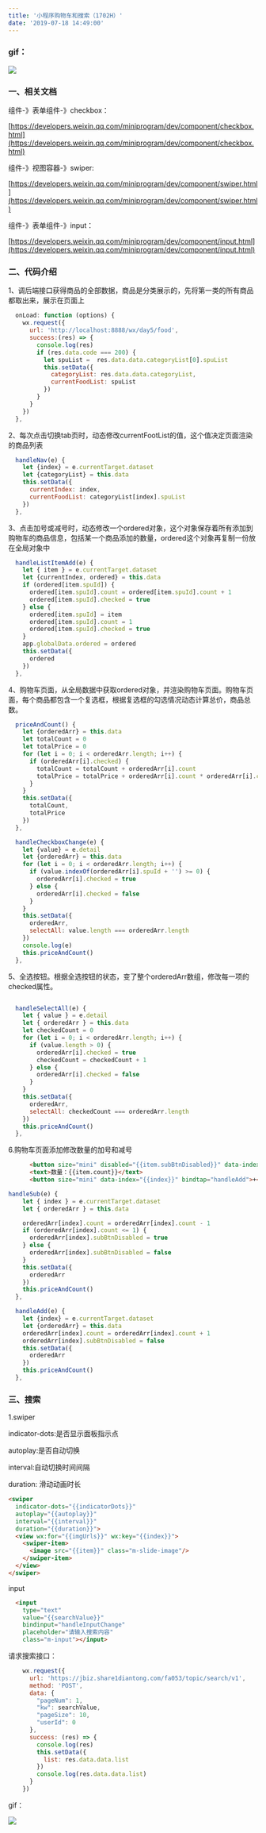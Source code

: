 ```yaml
---
title: '小程序购物车和搜索（1702H）'
date: '2019-07-18 14:49:00'
---   
```

### gif：

![](https://img-blog.csdnimg.cn/2019071913435284.gif)

### 一、相关文档

组件-》表单组件-》checkbox：

[https://developers.weixin.qq.com/miniprogram/dev/component/checkbox.html](https://developers.weixin.qq.com/miniprogram/dev/component/checkbox.html)

组件-》视图容器-》swiper:

[https://developers.weixin.qq.com/miniprogram/dev/component/swiper.html](https://developers.weixin.qq.com/miniprogram/dev/component/swiper.html)

组件-》表单组件-》input：

[https://developers.weixin.qq.com/miniprogram/dev/component/input.html](https://developers.weixin.qq.com/miniprogram/dev/component/input.html)

### 二、代码介绍

1、调后端接口获得商品的全部数据，商品是分类展示的，先将第一类的所有商品都取出来，展示在页面上

```javascript
  onLoad: function (options) {
    wx.request({
      url: 'http://localhost:8888/wx/day5/food',
      success:(res) => {
        console.log(res)
        if (res.data.code === 200) {
          let spuList =  res.data.data.categoryList[0].spuList
          this.setData({
            categoryList: res.data.data.categoryList,
            currentFoodList: spuList
          })
        }
      }
    })
  },
```

2、每次点击切换tab页时，动态修改currentFootList的值，这个值决定页面渲染的商品列表

```javascript
  handleNav(e) {
    let {index} = e.currentTarget.dataset
    let {categoryList} = this.data
    this.setData({
      currentIndex: index,
      currentFoodList: categoryList[index].spuList
    })
  },
```

3、点击加号或减号时，动态修改一个ordered对象，这个对象保存着所有添加到购物车的商品信息，包括某一个商品添加的数量，ordered这个对象再复制一份放在全局对象中

```javascript
  handleListItemAdd(e) {
    let { item } = e.currentTarget.dataset
    let {currentIndex, ordered} = this.data
    if (ordered[item.spuId]) {
      ordered[item.spuId].count = ordered[item.spuId].count + 1
      ordered[item.spuId].checked = true
    } else {
      ordered[item.spuId] = item
      ordered[item.spuId].count = 1
      ordered[item.spuId].checked = true
    }
    app.globalData.ordered = ordered
    this.setData({
      ordered
    })    
  },
```

4、购物车页面，从全局数据中获取ordered对象，并渲染购物车页面。购物车页面，每个商品都包含一个复选框，根据复选框的勾选情况动态计算总价，商品总数。

```javascript
  priceAndCount() {
    let {orderedArr} = this.data
    let totalCount = 0
    let totalPrice = 0
    for (let i = 0; i < orderedArr.length; i++) {
      if (orderedArr[i].checked) {
        totalCount = totalCount + orderedArr[i].count
        totalPrice = totalPrice + orderedArr[i].count * orderedArr[i].currentPrice
      }
    }
    this.setData({
      totalCount,
      totalPrice
    })
  },
```

```javascript
  handleCheckboxChange(e) {
    let {value} = e.detail
    let {orderedArr} = this.data
    for (let i = 0; i < orderedArr.length; i++) {
      if (value.indexOf(orderedArr[i].spuId + '') >= 0) {
        orderedArr[i].checked = true
      } else {
        orderedArr[i].checked = false
      }
    }
    this.setData({
      orderedArr,
      selectAll: value.length === orderedArr.length
    })
    console.log(e)
    this.priceAndCount()
  },
```

5、全选按钮。根据全选按钮的状态，变了整个orderedArr数组，修改每一项的checked属性。

```javascript

  handleSelectAll(e) {
    let { value } = e.detail
    let { orderedArr } = this.data
    let checkedCount = 0
    for (let i = 0; i < orderedArr.length; i++) {
      if (value.length > 0) {
        orderedArr[i].checked = true
        checkedCount = checkedCount + 1
      } else {
        orderedArr[i].checked = false
      }
    }
    this.setData({
      orderedArr,
      selectAll: checkedCount === orderedArr.length
    })    
    this.priceAndCount()
  },
```

6.购物车页面添加修改数量的加号和减号

```html
      <button size="mini" disabled="{{item.subBtnDisabled}}" data-index="{{index}}" bindtap="handleSub">-</button>
      <text>数量：{{item.count}}</text>
      <button size="mini" data-index="{{index}}" bindtap="handleAdd">+</button>
```

```javascript
handleSub(e) {
    let { index } = e.currentTarget.dataset
    let { orderedArr } = this.data

    orderedArr[index].count = orderedArr[index].count - 1
    if (orderedArr[index].count <= 1) {
      orderedArr[index].subBtnDisabled = true
    } else {
      orderedArr[index].subBtnDisabled = false
    }    
    this.setData({
      orderedArr
    })
    this.priceAndCount()
  },

  handleAdd(e) {
    let {index} = e.currentTarget.dataset
    let {orderedArr} = this.data
    orderedArr[index].count = orderedArr[index].count + 1
    orderedArr[index].subBtnDisabled = false
    this.setData({
      orderedArr
    })
    this.priceAndCount()
  },
```

### 三、搜索

1.swiper

indicator-dots:是否显示面板指示点

autoplay:是否自动切换

interval:自动切换时间间隔

duration: 滑动动画时长

```html
<swiper 
  indicator-dots="{{indicatorDots}}"
  autoplay="{{autoplay}}" 
  interval="{{interval}}" 
  duration="{{duration}}">
  <view wx:for="{{imgUrls}}" wx:key="{{index}}">
    <swiper-item>
      <image src="{{item}}" class="m-slide-image"/>
    </swiper-item>
  </view>
</swiper>
```

input

```html
  <input 
    type="text" 
    value="{{searchValue}}" 
    bindinput="handleInputChange" 
    placeholder="请输入搜索内容" 
    class="m-input"></input>
```

请求搜索接口：

```javascript
    wx.request({
      url: 'https://jbiz.share1diantong.com/fa053/topic/search/v1',
      method: 'POST',
      data: {
        "pageNum": 1,
        "kw": searchValue,
        "pageSize": 10,
        "userId": 0
      },
      success: (res) => {
        console.log(res)
        this.setData({
          list: res.data.data.list
        })
        console.log(res.data.data.list)
      }
    })   
```

gif：

![](https://img-blog.csdnimg.cn/20190719101712721.gif)